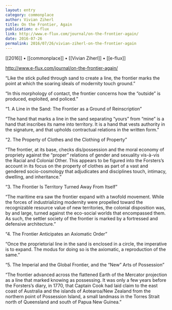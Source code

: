```yaml
---
layout: entry
category: commonplace
author: Vivian Ziherl
title: On the Frontier, Again
publication: e-flux
link: http://www.e-flux.com/journal/on-the-frontier-again/
date: 2016-07-26
permalink: 2016/07/26/vivian-ziherl-on-the-frontier-again
---
```


[[2016]] • [[commonplace]] • [[Vivian Ziherl]] • [[e-flux]]

http://www.e-flux.com/journal/on-the-frontier-again/

“Like the stick pulled through sand to create a line, the frontier marks the point at which the soaring ideals of modernity touch ground.”

“In this morphology of contact, the frontier concerns how the “outside” is produced, exploited, and policed.”

“1. A Line in the Sand: The Frontier as a Ground of Reinscription”

“The hand that marks a line in the sand separating “yours” from “mine” is a hand that inscribes its name into territory. It is a hand that vests authority in the signature, and that upholds contractual relations in the written form.”

“2. The Property of Clothes and the Clothing of Property”

“The frontier, at its base, checks dis/possession and the moral economy of propriety against the “proper” relations of gender and sexuality vis-à-vis the Racial and Colonial Other. This appears to be figured into the Forsters’s account in its focus on the property of clothes as part of a vast and gendered socio-cosmology that adjudicates and disciplines touch, intimacy, dwelling, and inheritance.”

“3. The Frontier Is Territory Turned Away From Itself”

“The maritime era saw the frontier expand with a twofold movement. While the forces of industrializing modernity were propelled toward the recognizable resource value of new territories, the colonial disposition was, by and large, turned against the eco-social worlds that encompassed them. As such, the settler society of the frontier is marked by a fortressed and defensive architecture.”

“4. The Frontier Anticipates an Axiomatic Order”

“Once the proprietorial line in the sand is enclosed in a circle, the imperative is to expand. The modus for doing so is the axiomatic, a reproduction of the same.”

“5. The Imperial and the Global Frontier, and the “New” Arts of Possession”

“The frontier advanced across the flattened Earth of the Mercator projection as a line that marked knowing as possessing. It was only a few years before the Forsters’s diary, in 1770, that Captain Cook had laid claim to the east coast of Australia and the islands of Aotearoa/New Zealand from the northern point of Possession Island, a small landmass in the Torres Strait north of Queensland and south of Papua New Guinea.”
